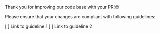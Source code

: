 Thank you for improving our code base with your PR!😊

Please ensure that your changes are compliant with following guidelines:

[ ] Link to guideline 1
[ ] Link to guideline 2

